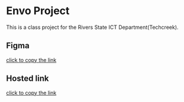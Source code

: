 # Envo Project

This is a class project for the Rivers State ICT Department(Techcreek).

## Figma 

[click to copy the link](https://www.figma.com/file/0sRqyhaSQXNyxHV4pGAePN/Envo?node-id=0%3A1)

## Hosted link 

[click to copy the link]([https://www.figma.com/file/0sRqyhaSQXNyxHV4pGAePN/Envo?node-id=0%3A1](https://envoproject.netlify.app/))

